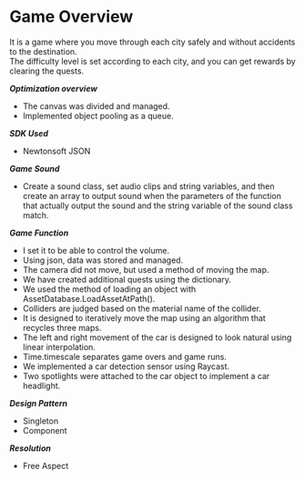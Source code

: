 # Game Overview
It is a game where you move through each city safely and without accidents to the destination. \
The difficulty level is set according to each city, and you can get rewards by clearing the quests.

***Optimization overview***
 - The canvas was divided and managed.
 - Implemented object pooling as a queue.

***SDK Used***
 - Newtonsoft JSON

***Game Sound***
 - Create a sound class, set audio clips and string variables, and then create an array to output sound when the parameters of the function that actually output the sound and the
   string variable of the sound class match.

***Game Function***
 - I set it to be able to control the volume.
 - Using json, data was stored and managed.
 - The camera did not move, but used a method of moving the map.
 - We have created additional quests using the dictionary.
 - We used the method of loading an object with AssetDatabase.LoadAssetAtPath().
 - Colliders are judged based on the material name of the collider.
 - It is designed to iteratively move the map using an algorithm that recycles three maps.
 - The left and right movement of the car is designed to look natural using linear interpolation.
 - Time.timescale separates game overs and game runs.
 - We implemented a car detection sensor using Raycast.
 - Two spotlights were attached to the car object to implement a car headlight.

***Design Pattern***
 - Singleton
 - Component
 
***Resolution***
 - Free Aspect
